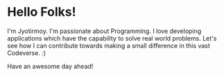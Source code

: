 # Hello Folks!

I'm Jyotirmoy. 
I'm passionate about Programming. 
I love developing applications which have the capability to solve real world problems. 
Let's see how I can contribute towards making a small difference in this vast Codeverse. :)

Have an awesome day ahead!
